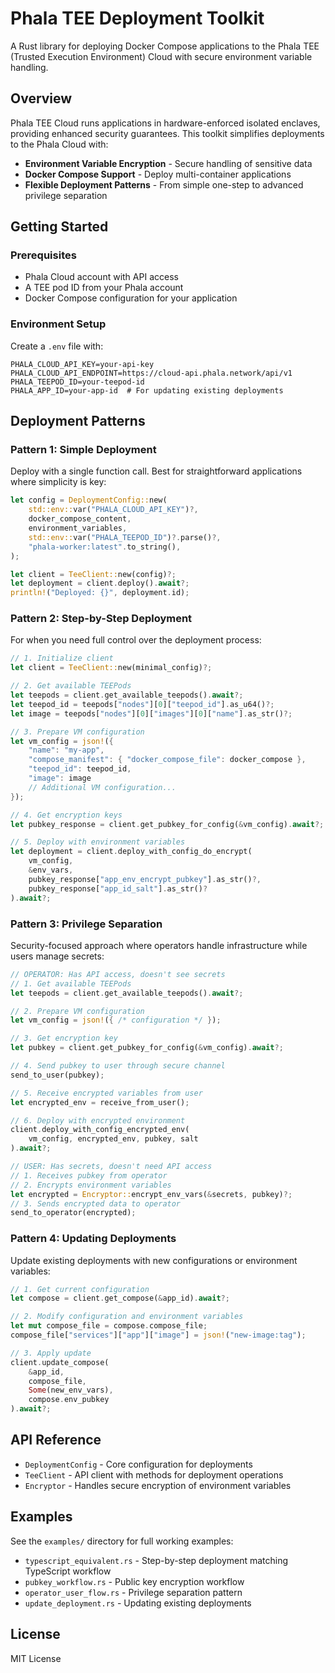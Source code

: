# Phala TEE Deployment Toolkit

A Rust library for deploying Docker Compose applications to the Phala TEE (Trusted Execution Environment) Cloud with secure environment variable handling.

## Overview

Phala TEE Cloud runs applications in hardware-enforced isolated enclaves, providing enhanced security guarantees. This toolkit simplifies deployments to the Phala Cloud with:

- **Environment Variable Encryption** - Secure handling of sensitive data
- **Docker Compose Support** - Deploy multi-container applications
- **Flexible Deployment Patterns** - From simple one-step to advanced privilege separation

## Getting Started

### Prerequisites

- Phala Cloud account with API access
- A TEE pod ID from your Phala account
- Docker Compose configuration for your application

### Environment Setup

Create a `.env` file with:

```
PHALA_CLOUD_API_KEY=your-api-key
PHALA_CLOUD_API_ENDPOINT=https://cloud-api.phala.network/api/v1
PHALA_TEEPOD_ID=your-teepod-id
PHALA_APP_ID=your-app-id  # For updating existing deployments
```

## Deployment Patterns

### Pattern 1: Simple Deployment

Deploy with a single function call. Best for straightforward applications where simplicity is key:

```rust
let config = DeploymentConfig::new(
    std::env::var("PHALA_CLOUD_API_KEY")?,
    docker_compose_content,
    environment_variables,
    std::env::var("PHALA_TEEPOD_ID")?.parse()?,
    "phala-worker:latest".to_string(),
);

let client = TeeClient::new(config)?;
let deployment = client.deploy().await?;
println!("Deployed: {}", deployment.id);
```

### Pattern 2: Step-by-Step Deployment

For when you need full control over the deployment process:

```rust
// 1. Initialize client
let client = TeeClient::new(minimal_config)?;

// 2. Get available TEEPods
let teepods = client.get_available_teepods().await?;
let teepod_id = teepods["nodes"][0]["teepod_id"].as_u64()?;
let image = teepods["nodes"][0]["images"][0]["name"].as_str()?;

// 3. Prepare VM configuration
let vm_config = json!({
    "name": "my-app",
    "compose_manifest": { "docker_compose_file": docker_compose },
    "teepod_id": teepod_id,
    "image": image
    // Additional VM configuration...
});

// 4. Get encryption keys
let pubkey_response = client.get_pubkey_for_config(&vm_config).await?;

// 5. Deploy with environment variables
let deployment = client.deploy_with_config_do_encrypt(
    vm_config,
    &env_vars,
    pubkey_response["app_env_encrypt_pubkey"].as_str()?,
    pubkey_response["app_id_salt"].as_str()?
).await?;
```

### Pattern 3: Privilege Separation

Security-focused approach where operators handle infrastructure while users manage secrets:

```rust
// OPERATOR: Has API access, doesn't see secrets
// 1. Get available TEEPods
let teepods = client.get_available_teepods().await?;

// 2. Prepare VM configuration
let vm_config = json!({ /* configuration */ });

// 3. Get encryption key
let pubkey = client.get_pubkey_for_config(&vm_config).await?;

// 4. Send pubkey to user through secure channel
send_to_user(pubkey);

// 5. Receive encrypted variables from user
let encrypted_env = receive_from_user();

// 6. Deploy with encrypted environment
client.deploy_with_config_encrypted_env(
    vm_config, encrypted_env, pubkey, salt
).await?;

// USER: Has secrets, doesn't need API access
// 1. Receives pubkey from operator
// 2. Encrypts environment variables
let encrypted = Encryptor::encrypt_env_vars(&secrets, pubkey)?;
// 3. Sends encrypted data to operator
send_to_operator(encrypted);
```

### Pattern 4: Updating Deployments

Update existing deployments with new configurations or environment variables:

```rust
// 1. Get current configuration
let compose = client.get_compose(&app_id).await?;

// 2. Modify configuration and environment variables
let mut compose_file = compose.compose_file;
compose_file["services"]["app"]["image"] = json!("new-image:tag");

// 3. Apply update
client.update_compose(
    &app_id,
    compose_file,
    Some(new_env_vars),
    compose.env_pubkey
).await?;
```

## API Reference

- `DeploymentConfig` - Core configuration for deployments
- `TeeClient` - API client with methods for deployment operations
- `Encryptor` - Handles secure encryption of environment variables

## Examples

See the `examples/` directory for full working examples:

- `typescript_equivalent.rs` - Step-by-step deployment matching TypeScript workflow
- `pubkey_workflow.rs` - Public key encryption workflow
- `operator_user_flow.rs` - Privilege separation pattern
- `update_deployment.rs` - Updating existing deployments

## License

MIT License
